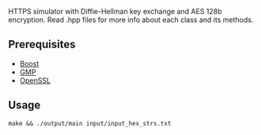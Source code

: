 HTTPS simulator with Diffie-Hellman key exchange and AES 128b encryption.
Read .hpp files for more info about each class and its methods.

## Prerequisites

- [Boost](https://www.boost.org/)
- [GMP](https://gmplib.org/)
- [OpenSSL](https://www.openssl.org/)

## Usage 

    make && ./output/main input/input_hex_strs.txt


